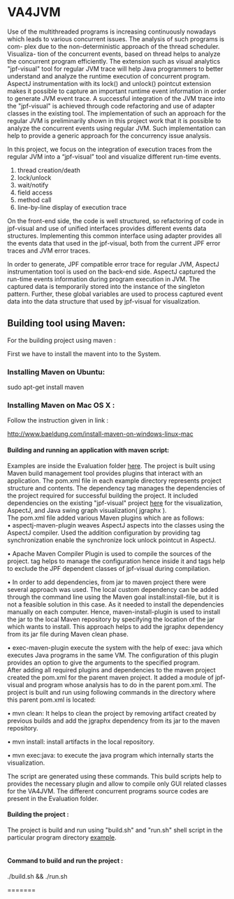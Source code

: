 # VA4JVM
Use of the multithreaded programs is increasing continuously nowadays which leads to various concurrent issues. The analysis of such programs is com- plex due to the non-deterministic approach of the thread scheduler. Visualiza- tion of the concurrent events, based on thread helps to analyze the concurrent program efficiently. The extension such as visual analytics "jpf-visual" tool for regular JVM trace will help Java programmers to better understand and analyze the runtime execution of concurrent program. AspectJ instrumentation with its lock() and unlock() pointcut extension makes it possible to capture an important runtime event information in order to generate JVM event trace. A successful integration of the JVM trace into the "jpf-visual" is achieved through code refactoring and use of adapter classes in the existing tool. The implementation of such an approach for the regular JVM is preliminarily shown in this project work that it is possible to analyze the concurrent events using regular JVM. Such implementation can help to provide a generic approach for the concurrency issue analysis.


In this project, we focus on the integration of execution traces from the regular JVM into a “jpf-visual” tool 
and visualize different run-time events.

1. thread creation/death 
2. lock/unlock
3. wait/notify
4. field access
5. method call
6. line-by-line display of execution trace

On the front-end side, the code is well structured, so refactoring of code in jpf-visual and use of unified interfaces provides different events data structures. Implementing this common interface using adapter provides all the events data that used in the jpf-visual, both from the current JPF error traces and JVM error traces.

In order to generate, JPF compatible error trace for regular JVM, AspectJ instrumentation tool is used on the back-end side. AspectJ captured the run-time events information during program execution in JVM. The captured data is temporarily stored into the instance of the singleton pattern. Further, these global variables are used to process captured event data into the data structure that used by jpf-visual for visualization.

## Building tool using Maven:
For the building project using maven :

First we have to install the mavent into to the System.

### Installing Maven on Ubuntu:
sudo apt-get install maven
### Installing Maven on Mac OS X :
Follow the instruction given in link :

http://www.baeldung.com/install-maven-on-windows-linux-mac

#### Building and running an application with maven script:<br />
Examples are inside the Evaluation folder [here](https://github.com/monalip/VA4JVM/tree/master/Evaluation).
The project is built using Maven build management tool provides plugins that interact with an application. The  pom.xml file in each example directory represents project structure and contents. The dependency tag manages the dependencies of the project required for successful building the project. It included dependencies on the existing "jpf-visual" project [here](https://github.com/monalip/VA4JVM/tree/master/Evaluation/jpf-visual) for the visualization, AspectJ, and Java swing graph visualization( jgraphx ).<br/> 
The pom.xml file added various Maven plugins which are as follows:<br />
• aspectj-maven-plugin weaves AspectJ aspects into the classes using the AspectJ compiler. Used the addition configuration by providing tag <Xjoinpoints>synchronization</Xjoinpoints> enable the synchronize lock unlock pointcut in AspectJ.<br />

• Apache Maven Compiler Plugin is used to compile the sources of the project. <configuration> tag helps to manage the configuration hence inside it <includes> and <excludes> tags help to exclude the JPF dependent classes of jpf-visual during compilation.<br />

• In order to add dependencies, from jar to maven project there were several approach was used. The local custom dependency can be added through the command line using the Maven goal install:install-file, but it is not a feasible solution in this case. As it needed to install the dependencies manually on each computer. Hence, maven-install-plugin is used to install the jar to the local Maven repository by specifying the location of the jar which wants to install. This approach helps to add the jgraphx dependency from its jar file during Maven clean phase.<br />

• exec-maven-plugin execute the system with the help of exec: java which executes Java programs in the same VM. The configuration of this plugin provides an option to give the arguments to the specified program.<br/>
After adding all required plugins and dependencies to the maven project created the pom.xml for the parent maven project. It added a module of jpf-visual and program whose analysis has to do in the parent pom.xml. The project is built and run using following commands in the directory where this parent pom.xml is located:<br />

• mvn clean: It helps to clean the project by removing artifact created by previous builds and add the jgraphx dependency from its jar to the maven repository.<br />

• mvn install: install artifacts in the local repository.<br />

• mvn exec:java: to execute the java program which internally starts the
visualization.<br />

The script are generated using these commands. This build scripts help to provides the necessary plugin and allow to compile only GUI related classes for the VA4JVM. The different concurrent programs source codes are present in the Evaluation folder.

#### Building the project :
The project is build and run using "build.sh" and  "run.sh" shell script in the particular program directory [example](https://github.com/monalip/VA4JVM/tree/master/Evaluation/readerswriters).</br>
</br>
#### Command to build and run the project :
./build.sh && ./run.sh 

 

=======


